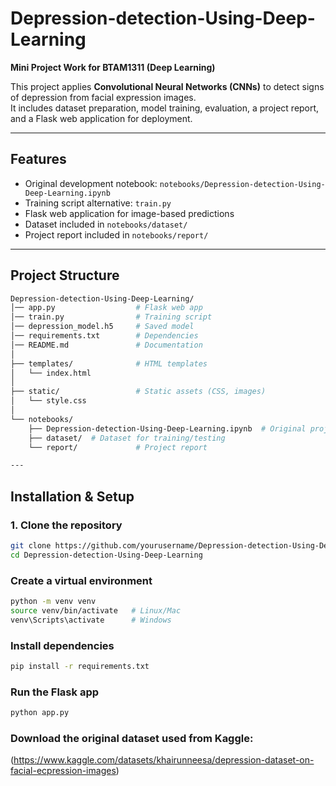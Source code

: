 # Depression-detection-Using-Deep-Learning  
**Mini Project Work for BTAM1311 (Deep Learning)**  

This project applies **Convolutional Neural Networks (CNNs)** to detect signs of depression from facial expression images.  
It includes dataset preparation, model training, evaluation, a project report, and a Flask web application for deployment.  

---

## Features

- Original development notebook: `notebooks/Depression-detection-Using-Deep-Learning.ipynb`  
- Training script alternative: `train.py`  
- Flask web application for image-based predictions  
- Dataset included in `notebooks/dataset/`  
- Project report included in `notebooks/report/`  

---

## Project Structure
```bash
Depression-detection-Using-Deep-Learning/  
│── app.py                  # Flask web app  
│── train.py                # Training script  
│── depression_model.h5     # Saved model  
│── requirements.txt        # Dependencies  
│── README.md               # Documentation  
│  
├── templates/              # HTML templates  
│   └── index.html  
│  
├── static/                 # Static assets (CSS, images)  
│   └── style.css  
│  
└── notebooks/  
    ├── Depression-detection-Using-Deep-Learning.ipynb  # Original project notebook  
    ├── dataset/  # Dataset for training/testing
    └── report/             # Project report  

---
```

## Installation & Setup  

### 1. Clone the repository
```bash
git clone https://github.com/yourusername/Depression-detection-Using-Deep-Learning.git
cd Depression-detection-Using-Deep-Learning
```
 ### Create a virtual environment
 ```bash
python -m venv venv
source venv/bin/activate   # Linux/Mac
venv\Scripts\activate      # Windows
```
### Install dependencies
```bash
pip install -r requirements.txt
```
### Run the Flask app
```bash
python app.py
```

### Download the original dataset used from Kaggle: 
(https://www.kaggle.com/datasets/khairunneesa/depression-dataset-on-facial-ecpression-images)

 
